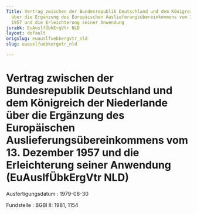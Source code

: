 ```yaml
---
Title: Vertrag zwischen der Bundesrepublik Deutschland und dem Königreich der Niederlande
  über die Ergänzung des Europäischen Auslieferungsübereinkommens vom 13. Dezember
  1957 und die Erleichterung seiner Anwendung
jurabk: EuAuslfÜbkErgVtr NLD
layout: default
origslug: euauslfuebkergvtr_nld
slug: euauslfuebkergvtr_nld

---
```


# Vertrag zwischen der Bundesrepublik Deutschland und dem Königreich der Niederlande über die Ergänzung des Europäischen Auslieferungsübereinkommens vom 13. Dezember 1957 und die Erleichterung seiner Anwendung (EuAuslfÜbkErgVtr NLD)

Ausfertigungsdatum
:   1979-08-30

Fundstelle
:   BGBl II: 1981, 1154

